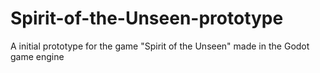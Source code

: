 # Spirit-of-the-Unseen-prototype
A initial prototype for the game "Spirit of the Unseen" made in the Godot game engine 
